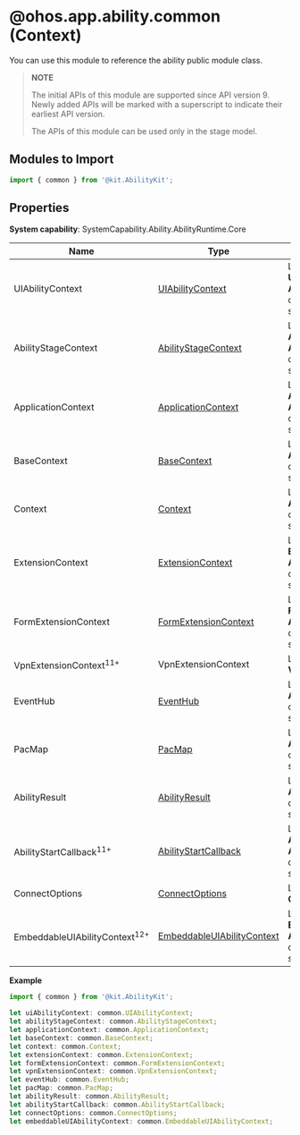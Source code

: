 # @ohos.app.ability.common (Context)

You can use this module to reference the ability public module class.

> **NOTE**
>
> The initial APIs of this module are supported since API version 9. Newly added APIs will be marked with a superscript to indicate their earliest API version.
>
> The APIs of this module can be used only in the stage model.

## Modules to Import

```ts
import { common } from '@kit.AbilityKit';
```
## Properties

**System capability**: SystemCapability.Ability.AbilityRuntime.Core

| Name       | Type                | Description                                                        |
| ----------- | -------------------- | ------------------------------------------------------------ |
| UIAbilityContext    | [UIAbilityContext](js-apis-inner-application-uiAbilityContext.md)               | Level-2 module **UIAbilityContext**.<br>**Atomic service API**: This API can be used in atomic services since API version 11.                               |
| AbilityStageContext   | [AbilityStageContext](js-apis-inner-application-abilityStageContext.md)               | Level-2 module **AbilityStageContext**.<br>**Atomic service API**: This API can be used in atomic services since API version 11.|
| ApplicationContext   | [ApplicationContext](js-apis-inner-application-applicationContext.md)               | Level-2 module **ApplicationContext**.<br>**Atomic service API**: This API can be used in atomic services since API version 11.|
| BaseContext   | [BaseContext](js-apis-inner-application-baseContext.md)               | Level-2 module **BaseContext**.<br>**Atomic service API**: This API can be used in atomic services since API version 11.|
| Context   | [Context](js-apis-inner-application-context.md)               | Level-2 module **Context**.<br>**Atomic service API**: This API can be used in atomic services since API version 11.|
| ExtensionContext   | [ExtensionContext](js-apis-inner-application-extensionContext.md)               | Level-2 module **ExtensionContext**.<br>**Atomic service API**: This API can be used in atomic services since API version 11.|
| FormExtensionContext   | [FormExtensionContext](../apis-form-kit/js-apis-inner-application-formExtensionContext.md)               | Level-2 module **FormExtensionContext**.<br>**Atomic service API**: This API can be used in atomic services since API version 11.|
| VpnExtensionContext<sup>11+<sup> | VpnExtensionContext | Level-2 module **VpnExtensionContext**.|
| EventHub   | [EventHub](js-apis-inner-application-eventHub.md)               | Level-2 module **EventHub**.<br>**Atomic service API**: This API can be used in atomic services since API version 11.|
| PacMap   | [PacMap](js-apis-inner-ability-dataAbilityHelper.md#pacmap)               | Level-2 module **PacMap**.<br>**Atomic service API**: This API can be used in atomic services since API version 11.|
| AbilityResult   | [AbilityResult](js-apis-inner-ability-abilityResult.md)               | Level-2 module **AbilityResult**.<br>**Atomic service API**: This API can be used in atomic services since API version 11.|
| AbilityStartCallback<sup>11+<sup>   | [AbilityStartCallback](js-apis-inner-application-abilityStartCallback.md)               | Level-2 module **AbilityStartCallback**.<br>**Atomic service API**: This API can be used in atomic services since API version 11.|
| ConnectOptions   | [ConnectOptions](js-apis-inner-ability-connectOptions.md)               | Level-2 module **ConnectOptions**.|
| EmbeddableUIAbilityContext<sup>12+<sup>   | [EmbeddableUIAbilityContext](js-apis-inner-application-EmbeddableUIAbilityContext.md)               | Level-2 module **EmbeddableUIAbilityContext**.<br>**Atomic service API**: This API can be used in atomic services since API version 12.|

**Example**

```ts
import { common } from '@kit.AbilityKit';

let uiAbilityContext: common.UIAbilityContext;
let abilityStageContext: common.AbilityStageContext;
let applicationContext: common.ApplicationContext;
let baseContext: common.BaseContext;
let context: common.Context;
let extensionContext: common.ExtensionContext;
let formExtensionContext: common.FormExtensionContext;
let vpnExtensionContext: common.VpnExtensionContext;
let eventHub: common.EventHub;
let pacMap: common.PacMap;
let abilityResult: common.AbilityResult;
let abilityStartCallback: common.AbilityStartCallback;
let connectOptions: common.ConnectOptions;
let embeddableUIAbilityContext: common.EmbeddableUIAbilityContext;
```

